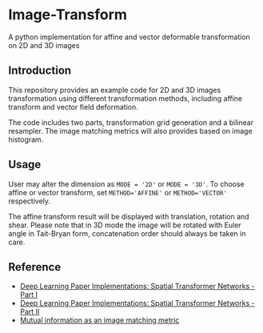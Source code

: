 # Image-Transform
A python implementation for affine and vector deformable transformation on 2D and 3D images

## Introduction
This repository provides an example code for 2D and 3D images transformation using different transformation methods, including affine transform and vector field deformation.

The code includes two parts, transformation grid generation and a bilinear resampler. The image matching metrics will also provides based on image histogram.

## Usage
User may alter the dimension as `MODE = '2D'`  or `MODE = '3D'`. To choose affine or vector transform, set `METHOD='AFFINE'` or `METHOD='VECTOR'` respectively.

The affine transform result will be displayed with translation, rotation and shear. Please note that in 3D mode the image will be rotated with Euler angle in Tait-Bryan form, concatenation order should always be taken in care.

## Reference
- [Deep Learning Paper Implementations: Spatial Transformer Networks - Part I](https://kevinzakka.github.io/2017/01/10/stn-part1/)
- [Deep Learning Paper Implementations: Spatial Transformer Networks - Part II](https://kevinzakka.github.io/2017/01/18/stn-part2/)
- [Mutual information as an image matching metric](https://matthew-brett.github.io/teaching/mutual_information.html)